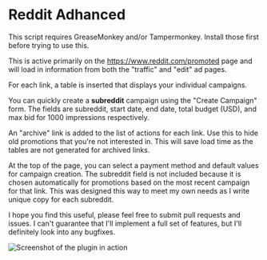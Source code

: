 Reddit Adhanced
===============

This script requires GreaseMonkey and/or Tampermonkey. Install those first before trying to use this.


This is active primarily on the https://www.reddit.com/promoted page and will load in information from both the "traffic" and "edit" ad pages.

For each link, a table is inserted that displays your individual campaigns.

You can quickly create a **subreddit** campaign using the "Create Campaign" form. The fields are subreddit, start date, end date, total budget (USD), and max bid for 1000 impressions respectively.

An "archive" link is added to the list of actions for each link. Use this to hide old promotions that you're not interested in. This will save load time as the tables are not generated for archived links.

At the top of the page, you can select a payment method and default values for campaign creation. The subreddit field is not included because it is chosen automatically for promotions based on the most recent campaign for that link. This was designed this way to meet my own needs as I write unique copy for each subreddit.

I hope you find this useful, please feel free to submit pull requests and issues. I can't guarantee that I'll implement a full set of features, but I'll definitely look into any bugfixes.

![Screenshot of the plugin in action](http://i.imgur.com/P9mDDMm.png)

